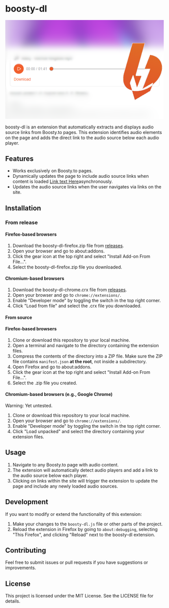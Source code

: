 # boosty-dl
![blurred screenshot of an audio file on boosty.to with a download button beneath](banner.png "Banner")

boosty-dl is an extension that automatically extracts and displays audio source links from Boosty.to pages. This extension identifies audio elements on the page and adds the direct link to the audio source below each audio player.

## Features

- Works exclusively on Boosty.to pages.
- Dynamically updates the page to include audio source links when content is loaded [Link text Here](https://link-url-here.org)asynchronously.
- Updates the audio source links when the user navigates via links on the site.

## Installation
### From release
#### Firefox-based browsers
1. Download the boosty-dl-firefox.zip file from [releases](https://github.com/memecian/boosty-dl/releases).
2. Open your browser and go to about:addons.
3. Click the gear icon at the top right and select "Install Add-on From File...".
4. Select the boosty-dl-firefox.zip file you downloaded.

#### Chromium-based browsers
1. Download the boosty-dl-chrome.crx file from [releases](https://github.com/memecian/boosty-dl/releases).
2. Open your browser and go to `chrome://extensions/`.
3. Enable "Developer mode" by toggling the switch in the top right corner.
4. Click "Load from file" and select the .crx file you downloaded.

#### From source
#### Firefox-based browsers 
1. Clone or download this repository to your local machine.
2. Open a terminal and navigate to the directory containing the extension files.
3. Compress the contents of the directory into a ZIP file. Make sure the ZIP file contains `manifest.json` **at the root**, not inside a subdirectory.
4. Open Firefox and go to about:addons.
5. Click the gear icon at the top right and select "Install Add-on From File...".
6. Select the .zip file you created.

#### Chromium-based browsers (e.g., Google Chrome)
Warning: Yet untested.

1. Clone or download this repository to your local machine.
2. Open your browser and go to `chrome://extensions/`.
3. Enable "Developer mode" by toggling the switch in the top right corner.
4. Click "Load unpacked" and select the directory containing your extension files.

## Usage

1. Navigate to any Boosty.to page with audio content.
2. The extension will automatically detect audio players and add a link to the audio source below each player.
3. Clicking on links within the site will trigger the extension to update the page and include any newly loaded audio sources.

## Development

If you want to modify or extend the functionality of this extension:

1. Make your changes to the `boosty-dl.js` file or other parts of the project.
2. Reload the extension in Firefox by going to `about:debugging`, selecting "This Firefox", and clicking "Reload" next to the boosty-dl extension.

## Contributing

Feel free to submit issues or pull requests if you have suggestions or improvements.

## License

This project is licensed under the MIT License. See the LICENSE file for details.
